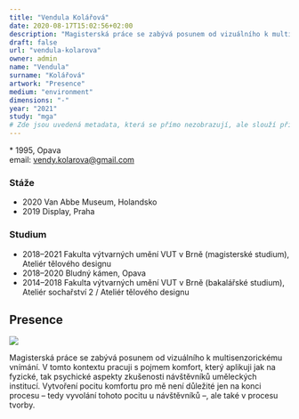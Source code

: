 ```yaml
---
title: "Vendula Kolářová"
date: 2020-08-17T15:02:56+02:00
description: "Magisterská práce se zabývá posunem od vizuálního k multisenzorickému vnímání."
draft: false
url: "vendula-kolarova"
owner: admin
name: "Vendula"
surname: "Kolářová"
artwork: "Presence"
medium: "environment"
dimensions: "-"
year: "2021"
study: "mga"
# Zde jsou uvedená metadata, která se přímo nezobrazují, ale slouží při generování webu - tagů pro Facebook a Twitter, atd.
---
```


\* 1995, Opava  
email: vendy.kolarova@gmail.com

### Stáže
* 2020 Van Abbe Museum, Holandsko
* 2019 Display, Praha

### Studium
* 2018–2021 Fakulta výtvarných umění VUT v Brně (magisterské studium), Ateliér tělového designu
* 2018–2020 Bludný kámen, Opava
* 2014–2018 Fakulta výtvarných umění VUT v Brně (bakalářské studium), Ateliér sochařství 2 / Ateliér tělového designu

## Presence

![](/2021/kolarova/1.jpg)

Magisterská práce se zabývá posunem od vizuálního k multisenzorickému vnímání.
V tomto kontextu pracuji s pojmem komfort, který aplikuji jak na fyzické, tak psychické aspekty zkušenosti návštěvníků uměleckých institucí.
Vytvoření pocitu komfortu pro mě není důležité jen na konci procesu – tedy vyvolání tohoto pocitu u návštěvníků –, ale také v procesu tvorby.
